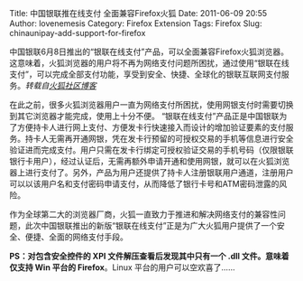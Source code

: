 Title: 中国银联推在线支付 全面兼容Firefox火狐
Date: 2011-06-09 20:55
Author: lovenemesis
Category: Firefox Extension
Tags: Firefox
Slug: chinaunipay-add-support-for-firefox

中国银联6月8日推出的“银联在线支付”产品，可以全面兼容Firefox火狐浏览器。这意味着，火狐浏览器的用户将不再为网络支付问题所困扰，通过使用“银联在线支付”，可以完成全部支付功能，享受到安全、快捷、全球化的银联互联网支付服务。*转载自[火狐社区博客](http://mozilla.com.cn/blog/2011/6/9/122/)*

在此之前，很多火狐浏览器用户一直为网络支付所困扰，使用网银支付时需要切换到其它浏览器才能完成，使用上十分不便。
“银联在线支付”产品正是中国银联为了方便持卡人进行网上支付、方便发卡行快速接入而设计的增加验证要素的支付服务。持卡人无需再开通网银，凭在发卡行预留的可授权交易的手机等信息进行安全验证进而完成支付。用户只需在发卡行绑定可授权验证交易的手机号码（仅限银联银行卡用户），经过认证后，无需再额外申请开通和使用网银，就可以在火狐浏览器上进行支付了。另外，产品为用户还提供了持卡人注册银联用户通道，注册用户可以以该用户名和支付密码申请支付，从而降低了银行卡号和ATM密码泄露的风险。

作为全球第二大的浏览器厂商，火狐一直致力于推进和解决网络支付的兼容性问题，此次中国银联推出的新版“银联在线支付”正是为广大火狐用户提供了一个安全、便捷、全面的网络支付手段。

**PS：**对包含安全控件的 XPI 文件解压查看后发现其中只有一个 .dll
文件。意味着**仅支持 Win 平台的 Firefox**。Linux
平台的用户可以空欢喜了……
